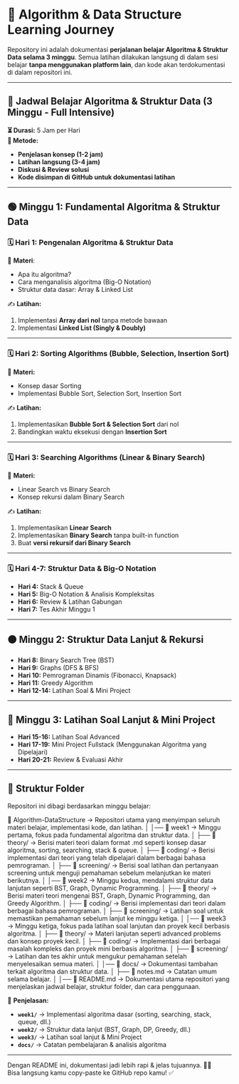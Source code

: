 # 🚀 Algorithm & Data Structure Learning Journey  

Repository ini adalah dokumentasi **perjalanan belajar Algoritma & Struktur Data selama 3 minggu**. Semua latihan dilakukan langsung di dalam sesi belajar **tanpa menggunakan platform lain**, dan kode akan terdokumentasi di dalam repositori ini.  

---

## 📆 **Jadwal Belajar Algoritma & Struktur Data (3 Minggu - Full Intensive)**  
**⏳ Durasi:** 5 Jam per Hari  
**📍 Metode:**  
- **Penjelasan konsep (1-2 jam)**  
- **Latihan langsung (3-4 jam)**  
- **Diskusi & Review solusi**  
- **Kode disimpan di GitHub untuk dokumentasi latihan**  

---

## **🟢 Minggu 1: Fundamental Algoritma & Struktur Data**  

### **🗓 Hari 1: Pengenalan Algoritma & Struktur Data**  
📌 **Materi**:  
- Apa itu algoritma?  
- Cara menganalisis algoritma (Big-O Notation)  
- Struktur data dasar: Array & Linked List  

✍️ **Latihan:**  
1. Implementasi **Array dari nol** tanpa metode bawaan  
2. Implementasi **Linked List (Singly & Doubly)**  

---

### **🗓 Hari 2: Sorting Algorithms (Bubble, Selection, Insertion Sort)**  
📌 **Materi:**  
- Konsep dasar Sorting  
- Implementasi Bubble Sort, Selection Sort, Insertion Sort  

✍️ **Latihan:**  
1. Implementasikan **Bubble Sort & Selection Sort** dari nol  
2. Bandingkan waktu eksekusi dengan **Insertion Sort**  

---

### **🗓 Hari 3: Searching Algorithms (Linear & Binary Search)**  
📌 **Materi:**  
- Linear Search vs Binary Search  
- Konsep rekursi dalam Binary Search  

✍️ **Latihan:**  
1. Implementasikan **Linear Search**  
2. Implementasikan **Binary Search** tanpa built-in function  
3. Buat **versi rekursif dari Binary Search**  

---

### **🗓 Hari 4-7: Struktur Data & Big-O Notation**  
- **Hari 4:** Stack & Queue  
- **Hari 5:** Big-O Notation & Analisis Kompleksitas  
- **Hari 6:** Review & Latihan Gabungan  
- **Hari 7:** Tes Akhir Minggu 1  

---

## **🟠 Minggu 2: Struktur Data Lanjut & Rekursi**  

- **Hari 8:** Binary Search Tree (BST)  
- **Hari 9:** Graphs (DFS & BFS)  
- **Hari 10:** Pemrograman Dinamis (Fibonacci, Knapsack)  
- **Hari 11:** Greedy Algorithm  
- **Hari 12-14:** Latihan Soal & Mini Project  

---

## **🔴 Minggu 3: Latihan Soal Lanjut & Mini Project**  
- **Hari 15-16:** Latihan Soal Advanced  
- **Hari 17-19:** Mini Project Fullstack (Menggunakan Algoritma yang Dipelajari)  
- **Hari 20-21:** Review & Evaluasi Akhir  

---

## 📂 **Struktur Folder**  
Repositori ini dibagi berdasarkan minggu belajar:  

📂 Algorithm-DataStructure → Repositori utama yang menyimpan seluruh materi belajar, implementasi kode, dan latihan.
│
│── 📁 week1 → Minggu pertama, fokus pada fundamental algoritma dan struktur data.
│ ├── 📁 theory/ → Berisi materi teori dalam format .md seperti konsep dasar algoritma, sorting, searching, stack & queue.
│ ├── 📁 coding/ → Berisi implementasi dari teori yang telah dipelajari dalam berbagai bahasa pemrograman.
│ ├── 📁 screening/ → Berisi soal latihan dan pertanyaan screening untuk menguji pemahaman sebelum melanjutkan ke materi berikutnya.
│
│── 📁 week2 → Minggu kedua, mendalami struktur data lanjutan seperti BST, Graph, Dynamic Programming.
│ ├── 📁 theory/ → Berisi materi teori mengenai BST, Graph, Dynamic Programming, dan Greedy Algorithm.
│ ├── 📁 coding/ → Berisi implementasi dari teori dalam berbagai bahasa pemrograman.
│ ├── 📁 screening/ → Latihan soal untuk memastikan pemahaman sebelum lanjut ke minggu ketiga.
│
│── 📁 week3 → Minggu ketiga, fokus pada latihan soal lanjutan dan proyek kecil berbasis algoritma.
│ ├── 📁 theory/ → Materi lanjutan seperti advanced problems dan konsep proyek kecil.
│ ├── 📁 coding/ → Implementasi dari berbagai masalah kompleks dan proyek mini berbasis algoritma.
│ ├── 📁 screening/ → Latihan dan tes akhir untuk mengukur pemahaman setelah menyelesaikan semua materi.
│
│── 📁 docs/ → Dokumentasi tambahan terkait algoritma dan struktur data.
│ ├── 📄 notes.md → Catatan umum selama belajar.
│
│── 📄 README.md → Dokumentasi utama repositori yang menjelaskan jadwal belajar, struktur folder, dan cara penggunaan.


📌 **Penjelasan:**  
- **`week1/`** → Implementasi algoritma dasar (sorting, searching, stack, queue, dll.)  
- **`week2/`** → Struktur data lanjut (BST, Graph, DP, Greedy, dll.)  
- **`week3/`** → Latihan soal lanjut & Mini Project  
- **`docs/`** → Catatan pembelajaran & analisis algoritma  

---

Dengan README ini, dokumentasi jadi lebih rapi & jelas tujuannya. 🚀🔥  
Bisa langsung kamu copy-paste ke GitHub repo kamu! ✅
